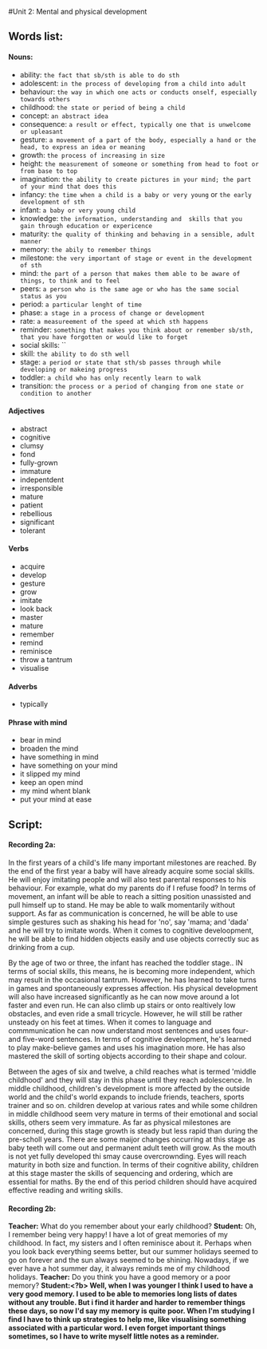 #Unit 2: Mental and physical development

## Words list:

#### Nouns:

- ability: `the fact that sb/sth is able to do sth`
- adolescent: `in the process of developing from a child into adult`
- behaviour: `the way in which one acts or conducts onself, especially towards others`
- childhood: `the state or period of being a child`
- concept: `an abstract idea`
- consequence: `a result or effect, typically one that is unwelcome or upleasant`
- gesture: `a movement of a part of the body, especially a hand or the head, to express an idea or meaning`
- growth: `the process of increasing in size`
- height: `the measurement of someone or something from head to foot or from base to top`
- imagination: `the ability to create pictures in your mind; the part of your mind that does this`
- infancy: `the time when a child is a baby or very young` or `the early development of sth`
- infant: `a baby or very young child`
- knowledge: `the information, understanding and  skills that you gain through education or expericence`
- maturity: `the quality of thinking and behaving in a sensible, adult manner`
- memory: `the abily to remember things`
- milestone: `the very important of stage or event in the development of sth`
- mind: `the part of a person that makes them able to be aware of things, to think and to feel`
- peers: `a person who is the same age or who has the same social status as you`
- period: `a particular lenght of time`
- phase: `a stage in a process of change or development`
- rate: `a measureement of the speed at which sth happens`
- reminder: `something that makes you think about or remember sb/sth, that you have forgotten or would like to forget`
- social skills: ``
- skill: `the ability to do sth well`
- stage: `a period or state that sth/sb passes through while developing or makeing progress`
- toddler: `a child who has only recently learn to walk`
- transition: `the process or a period of changing from one state or condition to another`


#### Adjectives

- abstract
- cognitive
- clumsy
- fond
- fully-grown
- immature
- indepentdent
- irresponsible
- mature
- patient
- rebellious
- significant
- tolerant

#### Verbs

- acquire
- develop
- gesture
- grow
- imitate
- look back
- master
- mature
- remember
- remind
- reminisce
- throw a tantrum
- visualise

#### Adverbs
- typically

#### Phrase with mind

- bear in mind
- broaden the mind
- have something in mind
- have something on your mind
- it slipped my mind
- keep an open mind
- my mind whent blank
- put your mind at ease


## Script:

#### Recording 2a:

In the first years of a child's life many important milestones are reached. By the end of the first year a baby will have already acquire some social skills. He will enjoy imitating people and will also test parental responses to his behaviour. For example, what do my parents do if I refuse food? In terms of movement, an infant will be able to reach a sitting position unassisted and pull himself up to stand. He may be able to walk momentarily without support. As far as communication is concerned, he will be able to use simple gestures such as shaking his head for 'no', say 'mama; and 'dada' and he will try to imitate words. When it comes to cognitive develoopment, he will be able to find hidden objects easily and use objects correctly suc as drinking from a cup.

By the age of two or three, the infant has reached the toddler stage.. IN terms of social skills, this means, he is becoming more independent, which may result in the occasional tantrum. However, he has learned to take turns in games and spontaneously expresses affection. His physical development will also have increased significantly as he can now move around a lot faster and even run. He can also climb up stairs or onto realtively low obstacles, and even ride a small tricycle. However, he will still be rather unsteady on his feet at times. When it comes to language and commmunication he can now understand most sentences and uses four-and five-word sentences. In terms of cognitive development, he's learned to play make-believe games and uses his imagination more. He has also mastered the skill of sorting objects according to their shape and colour.

Between the ages of six and twelve, a child reaches what is termed 'middle childhood' and they will stay in this phase until they reach adolescence. In middle childhood, children's development is more affected by the outside world and the child's world expands to include friends, teachers, sports trainer and so on. children develop at various rates and while some children in middle childhood seem very mature in terms of their emotional and social skills, others seem very immature. As far as physical milestones are concerned, during this stage growth is steady but less rapid than during the pre-scholl years. There are some maijor changes occurring at this stage as baby teeth will come out and permanent adult teeth will grow. As the mouth is not yet fully developed thi smay cause overcrownding. Eyes will reach maturity in both size and function. In terms of their cognitive ability, children at this stage master the skills of sequencing and ordering, which are essential for maths. By the end of this period children should have acquired effective reading and writing skills.


#### Recording 2b:

<b>Teacher:</b> What do you remember about your early childhood?
<b>Student:</b> Oh, I remember being very happy! I have a lot of great memories of my childhood. In fact, my sisters and I often reminisce about it. Perhaps when you look back everything seems better, but our summer holidays seemed to go on forever and the sun always seemed to be shining. Nowadays, if we ever have a hot summer day, it always reminds me of my childhood holidays.
<b>Teacher:</b> Do you think you have a good memory or a poor memory?
<b>Student:<?b> Well, when I was younger I think I used to have a very good memory. I used to be able to memories long lists of dates without any trouble. But i find it harder and harder to remember things these  days, so now I'd say my memory is quite poor. When I'm studying I find I have to think up strategies to help me, like visualising something associated with a particular word. I even forget important things sometimes, so I have to write myself little notes as a reminder.
